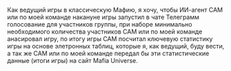 Как ведущий игры в классическую Мафию, я хочу, чтобы ИИ-агент САМ или по моей команде накануне игры запустил в чате Телеграмм голосование для участников группы, при наборе минимально необходимого количества участников САМ или по моей команде анасировал игру, по итогу игры САМ посчитал ключевую статистику игры на основе элетронных таблиц, которые я, как ведущий, буду вести, а так же САМ или по моей команде передал бы эти статистические данные (итоги игры) на сайт Mafia Universe.
